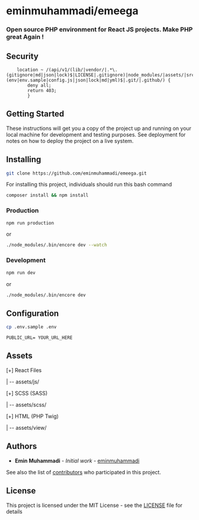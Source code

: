# **eminmuhammadi/emeega**
### Open source PHP environment for React JS projects. Make PHP great Again !

## Security
```
	location ~ /(api/v1/(lib/|vendor/|.*\.(gitignore|md|json|lock)$|LICENSE|.gitignore)|node_modules/|assets/|src/|vendor/|LICENSE|.*\.(env|env.sample|config.js|json|lock|md|yml)$|.git/|.github/) {
	 	deny all;
		return 403;
        }
```

## Getting Started

These instructions will get you a copy of the project up and running on your local machine for development and testing purposes. See deployment for notes on how to deploy the project on a live system.

## Installing

```bash
git clone https://github.com/eminmuhammadi/emeega.git
```    
For installing this project, individuals should run this bash command
```bash
composer install && npm install
```
### Production
```bash
npm run production
```
or
```bash
./node_modules/.bin/encore dev --watch
```
### Development
```bash
npm run dev
```
or
```bash
./node_modules/.bin/encore dev
```

## Configuration
```bash
cp .env.sample .env
```

```text
PUBLIC_URL= YOUR_URL_HERE
```

## Assets
[+] React Files

 |  -- assets/js/

[+] SCSS (SASS)

 |  -- assets/scss/

[+] HTML (PHP Twig)

 |  -- assets/view/

## Authors
* **Emin Muhammadi** - *Initial work* - [eminmuhammadi](https://github.com/eminmuhammadi)

See also the list of [contributors](https://github.com/eminmuhammadi/emeega/contributors) who participated in this project.

## License

This project is licensed under the MIT License - see the [LICENSE](LICENSE) file for details
